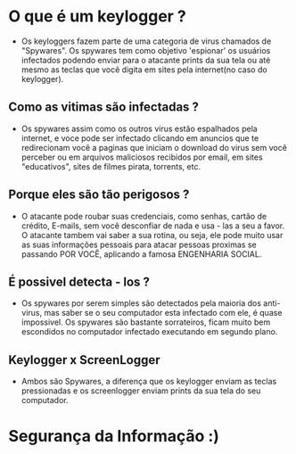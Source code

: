 # O que é um keylogger ?

- Os keyloggers fazem parte de uma categoria de virus chamados de "Spywares". Os spywares tem como objetivo 'espionar' os usuários infectados podendo enviar para o atacante prints da sua tela ou até mesmo as teclas que você digita em sites pela internet(no caso do keylogger).

## Como as vitimas são infectadas ? 

- Os spywares assim como os outros virus estão espalhados pela internet, e voce pode ser infectado clicando em anuncios que te redirecionam você a paginas que iniciam o download do virus sem você perceber ou em arquivos maliciosos recibidos por email, em sites "educativos", sites de filmes pirata, torrents, etc.

## Porque eles são tão perigosos ?

- O atacante pode roubar suas credenciais, como senhas, cartão de crédito, E-mails, sem você desconfiar de nada e usa - las a seu a favor. O atacante tambem vai saber a sua rotina, ou seja, ele pode muito usar as suas informações pessoais para atacar pessoas proximas se passando POR VOCÊ, aplicando a famosa ENGENHARIA SOCIAL.

## É possivel detecta - los ?

- Os spywares por serem simples são detectados pela maioria dos anti-virus,
mas saber se o seu computador esta infectado com ele, é quase impossivel. Os spywares são bastante sorrateiros, ficam muito bem escondidos no computador infectado executando em segundo plano.

## Keylogger x ScreenLogger

- Ambos são Spywares, a diferença que os keylogger enviam as teclas pressionadas e os screenlogger enviam prints da sua tela do seu computador.

# Segurança da Informação :)



